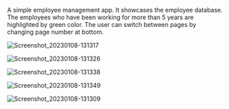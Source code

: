 A simple employee management app.
It showcases the employee database.
The employees who have been working for more than 5 years are highlighted by green color.
The user can switch between pages by changing page number at bottom.

![Screenshot_20230108-131317](https://user-images.githubusercontent.com/80478503/211185796-6640d327-3c9f-42f5-b003-11e1a73c9949.png)

![Screenshot_20230108-131326](https://user-images.githubusercontent.com/80478503/211185797-45799928-acde-40b1-a133-7291dba7d007.png)

![Screenshot_20230108-131338](https://user-images.githubusercontent.com/80478503/211185798-2f716b9a-a09a-4e11-8ec4-e0248c239f44.png)

![Screenshot_20230108-131349](https://user-images.githubusercontent.com/80478503/211185801-72a49d7b-9ca9-4b2d-863f-1ea3fd5706a6.png)

![Screenshot_20230108-131309](https://user-images.githubusercontent.com/80478503/211185803-851bae6f-e388-444c-b1ca-08fae229f632.png)
